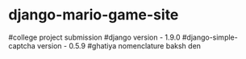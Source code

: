 # django-mario-game-site
#college project submission
#django version - 1.9.0
#django-simple-captcha version - 0.5.9
#ghatiya nomenclature baksh den
